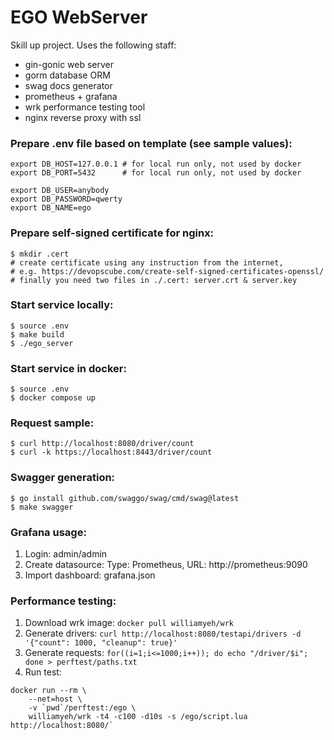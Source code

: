 EGO WebServer
=============

Skill up project. Uses the following staff:
- gin-gonic web server
- gorm database ORM
- swag docs generator
- prometheus + grafana
- wrk performance testing tool
- nginx reverse proxy with ssl

### Prepare .env file based on template (see sample values):

```
export DB_HOST=127.0.0.1 # for local run only, not used by docker
export DB_PORT=5432      # for local run only, not used by docker

export DB_USER=anybody
export DB_PASSWORD=qwerty
export DB_NAME=ego
```

### Prepare self-signed certificate for nginx:

```
$ mkdir .cert
# create certificate using any instruction from the internet,
# e.g. https://devopscube.com/create-self-signed-certificates-openssl/
# finally you need two files in ./.cert: server.crt & server.key
```

### Start service locally:

```
$ source .env
$ make build
$ ./ego_server
```

### Start service in docker:

```
$ source .env
$ docker compose up
```

### Request sample:

```
$ curl http://localhost:8080/driver/count
$ curl -k https://localhost:8443/driver/count
```

### Swagger generation:

```
$ go install github.com/swaggo/swag/cmd/swag@latest
$ make swagger
```

### Grafana usage:

1. Login: admin/admin
2. Create datasource: Type: Prometheus, URL: http://prometheus:9090
3. Import dashboard: grafana.json

### Performance testing:

1. Download wrk image: `docker pull williamyeh/wrk`
2. Generate drivers: `curl http://localhost:8080/testapi/drivers -d '{"count": 1000, "cleanup": true}'`
3. Generate requests: `for((i=1;i<=1000;i++)); do echo "/driver/$i"; done > perftest/paths.txt`
4. Run test:
```
docker run --rm \
    --net=host \
    -v `pwd`/perftest:/ego \
    williamyeh/wrk -t4 -c100 -d10s -s /ego/script.lua http://localhost:8080/`
```
